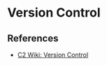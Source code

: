 # Version Control

## References

* [C2 Wiki: Version Control](https://c2.com/cgi/wiki?VersionControl)
